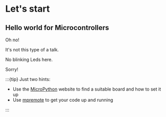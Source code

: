 # Let's start

## Hello world for Microcontrollers

Oh no!

It's not this type of a talk.

No blinking Leds here.

Sorry!

:::{tip} Just two hints:

- Use the [MicroPython](https://micropython.org/) website to find a suitable board and how to set it up
- Use [mpremote](https://docs.micropython.org/en/latest/reference/mpremote.html) to get your code up and running

:::

